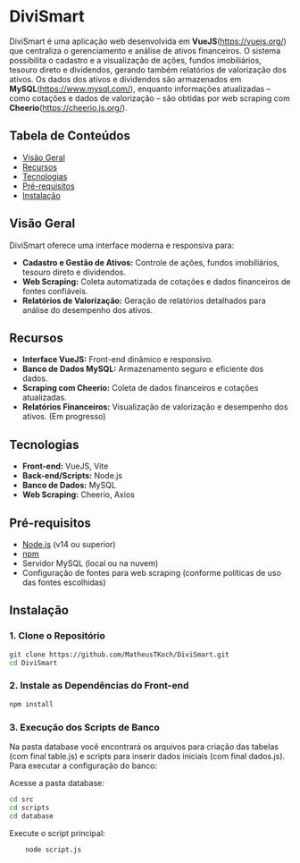 # DiviSmart

DiviSmart é uma aplicação web desenvolvida em **VueJS**(https://vuejs.org/) que centraliza o gerenciamento e análise de ativos financeiros. O sistema possibilita o cadastro e a visualização de ações, fundos imobiliários, tesouro direto e dividendos, gerando também relatórios de valorização dos ativos. Os dados dos ativos e dividendos são armazenados em **MySQL**(https://www.mysql.com/), enquanto informações atualizadas – como cotações e dados de valorização – são obtidas por web scraping com **Cheerio**(https://cheerio.js.org/).

## Tabela de Conteúdos

- [Visão Geral](#visão-geral)
- [Recursos](#recursos)
- [Tecnologias](#tecnologias)
- [Pré-requisitos](#pré-requisitos)
- [Instalação](#instalação)

## Visão Geral

DiviSmart oferece uma interface moderna e responsiva para:

- **Cadastro e Gestão de Ativos:** Controle de ações, fundos imobiliários, tesouro direto e dividendos.
- **Web Scraping:** Coleta automatizada de cotações e dados financeiros de fontes confiáveis.
- **Relatórios de Valorização:** Geração de relatórios detalhados para análise do desempenho dos ativos.

## Recursos

- **Interface VueJS:** Front-end dinâmico e responsivo.
- **Banco de Dados MySQL:** Armazenamento seguro e eficiente dos dados.
- **Scraping com Cheerio:** Coleta de dados financeiros e cotações atualizadas.
- **Relatórios Financeiros:** Visualização de valorização e desempenho dos ativos. (Em progresso)

## Tecnologias

- **Front-end:** VueJS, Vite
- **Back-end/Scripts:** Node.js
- **Banco de Dados:** MySQL
- **Web Scraping:** Cheerio, Axios

## Pré-requisitos

- [Node.js](https://nodejs.org/) (v14 ou superior)
- [npm](https://www.npmjs.com/)
- Servidor MySQL (local ou na nuvem)
- Configuração de fontes para web scraping (conforme políticas de uso das fontes escolhidas)

## Instalação

### 1. Clone o Repositório

```bash
git clone https://github.com/MatheusTKoch/DiviSmart.git
cd DiviSmart
```

### 2. Instale as Dependências do Front-end

```bash
npm install
```

### 3. Execução dos Scripts de Banco

Na pasta database você encontrará os arquivos para criação das tabelas (com final table.js) e scripts para inserir dados iniciais (com final dados.js). Para executar a configuração do banco:

Acesse a pasta database:

```bash
cd src
cd scripts
cd database
```

Execute o script principal:

```bash
    node script.js
```